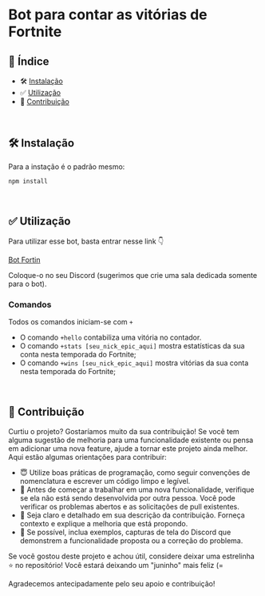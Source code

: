 # Bot para contar as vitórias de Fortnite

## 📃 Índice

- 🛠️ [Instalação](#instalação)
- ✅ [Utilização](#utilização)
- 🤝 [Contribuição](#contribuição)

<br>

## 🛠️ Instalação

Para a instação é o padrão mesmo:

```
npm install
```

<br>

## ✅ Utilização

Para utilizar esse bot, basta entrar nesse link 👇

[Bot Fortin](https://jhonatandavid.com/bot-fortin/)

Coloque-o no seu Discord (sugerimos que crie uma sala dedicada somente para o bot).

### Comandos

Todos os comandos iniciam-se com `+`

- O comando `+hello` contabiliza uma vitória no contador.
- O comando `+stats [seu_nick_epic_aqui]` mostra estatísticas da sua conta nesta temporada do Fortnite;
- O comando `+wins [seu_nick_epic_aqui]` mostra vitórias da sua conta nesta temporada do Fortnite;

<br>

## 🤝 Contribuição

Curtiu o projeto? Gostaríamos muito da sua contribuição! Se você tem alguma sugestão de melhoria para uma funcionalidade existente ou pensa em adicionar uma nova feature, ajude a tornar este projeto ainda melhor. Aqui estão algumas orientações para contribuir:

- 😇 Utilize boas práticas de programação, como seguir convenções de nomenclatura e escrever um código limpo e legível.
- 🤔 Antes de começar a trabalhar em uma nova funcionalidade, verifique se ela não está sendo desenvolvida por outra pessoa. Você pode verificar os problemas abertos e as solicitações de pull existentes.
- 🧼 Seja claro e detalhado em sua descrição da contribuição. Forneça contexto e explique a melhoria que está propondo.
- 📸 Se possível, inclua exemplos, capturas de tela do Discord que demonstrem a funcionalidade proposta ou a correção do problema.

Se você gostou deste projeto e achou útil, considere deixar uma estrelinha ⭐ no repositório! Você estará deixando um "juninho" mais feliz (=

Agradecemos antecipadamente pelo seu apoio e contribuição!
